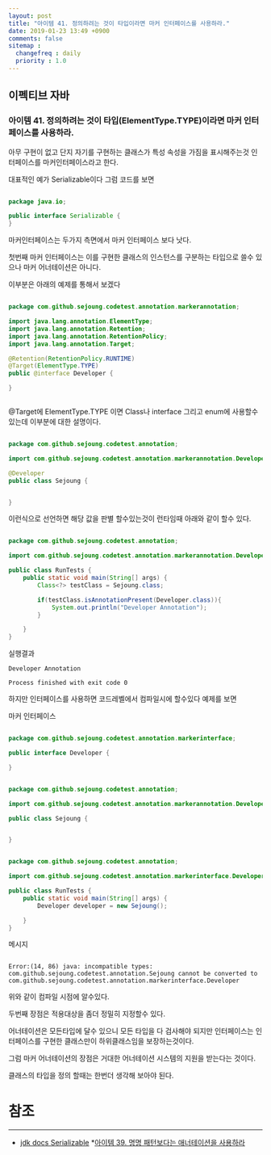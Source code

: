 ```yaml
---
layout: post
title: "아이템 41. 정의하려는 것이 타입이라면 마커 인터페이스를 사용하라."
date: 2019-01-23 13:49 +0900
comments: false
sitemap :
  changefreq : daily
  priority : 1.0
---
```

## 이펙티브 자바

### 아이템 41. 정의하려는 것이 타입(ElementType.TYPE)이라면 마커 인터페이스를 사용하라.

아무 구현이 없고 단지 자기를 구현하는 클래스가 특성 속성을 가짐을 표시해주는것 인터페이스를 마커인터페이스라고 한다.

대표적인 예가 Serializable이다 그럼 코드를 보면

```java

package java.io;

public interface Serializable {
}


```

마커인터페이스는 두가지 측면에서 마커 인터페이스 보다 낫다.

첫번째 마커 인터페이스는 이를 구현한 클래스의 인스턴스를 구분하는 타입으로 쓸수 있으나 마커 어너테이션은 아니다.

이부분은 아래의 예제를 통해서 보겠다 

```java

package com.github.sejoung.codetest.annotation.markerannotation;

import java.lang.annotation.ElementType;
import java.lang.annotation.Retention;
import java.lang.annotation.RetentionPolicy;
import java.lang.annotation.Target;

@Retention(RetentionPolicy.RUNTIME)
@Target(ElementType.TYPE)
public @interface Developer {

}



```

@Target에 ElementType.TYPE 이면 Class나 interface 그리고 enum에 사용할수 있는데 이부분에 대한 설명이다.

```java

package com.github.sejoung.codetest.annotation;

import com.github.sejoung.codetest.annotation.markerannotation.Developer;

@Developer
public class Sejoung {


}


```

이런식으로 선언하면 해당 값을 판별 할수있는것이 런타임때 아래와 같이 할수 있다.

```java

package com.github.sejoung.codetest.annotation;

import com.github.sejoung.codetest.annotation.markerannotation.Developer;

public class RunTests {
    public static void main(String[] args) {
        Class<?> testClass = Sejoung.class;

        if(testClass.isAnnotationPresent(Developer.class)){
            System.out.println("Developer Annotation");
        }

    }
}

```
실행결과
```
Developer Annotation

Process finished with exit code 0
```

하지만 인터페이스를 사용하면 코드레벨에서 컴파일시에 할수있다 예제를 보면

마커 인터페이스 

```java

package com.github.sejoung.codetest.annotation.markerinterface;

public interface Developer {

}


```

```java

package com.github.sejoung.codetest.annotation;

import com.github.sejoung.codetest.annotation.markerannotation.Developer;

public class Sejoung {


}


```
```java

package com.github.sejoung.codetest.annotation;

import com.github.sejoung.codetest.annotation.markerinterface.Developer;

public class RunTests {
    public static void main(String[] args) {
        Developer developer = new Sejoung();

    }
}

```
메시지
```

Error:(14, 86) java: incompatible types: com.github.sejoung.codetest.annotation.Sejoung cannot be converted to com.github.sejoung.codetest.annotation.markerinterface.Developer

```
위와 같이 컴파일 시점에 알수있다.

두번째 장점은 적용대상을 좀더 정밀히 지정할수 있다.

어너테이션은 모든타입에 달수 있으니 모든 타입을 다 검사해야 되지만 인터페이스는 인터페이스를 구현한 클래스만이 하위클래스임을 보장하는것이다.

그럼 마커 어너테이션의 장점은 거대한 어너테이션 시스템의 지원을 받는다는 것이다. 

클래스의 타입을 정의 할때는 한번더 생각해 보아야 된다.

# 참조
-----
* [jdk docs Serializable](https://docs.oracle.com/javase/8/docs/api/java/io/Serializable.html)
*[아이템 39. 명명 패턴보다는 애너테이션을 사용하라](https://sejoung.github.io/2019/01/Prefer_annotations_to_naming_patterns)



